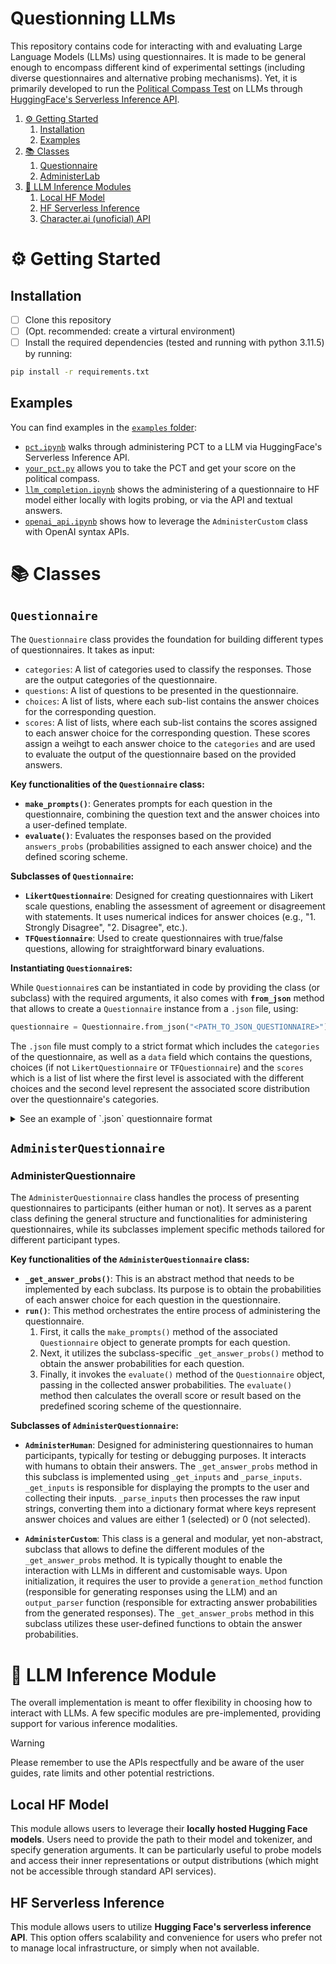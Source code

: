 # Questionning LLMs

This repository contains code for interacting with and evaluating Large Language Models (LLMs) using questionnaires. 
It is made to be general enough to encompass different kind of experimental settings (including diverse questionnaires and alternative probing mechanisms). 
Yet, it is primarily developed to run the [Political Compass Test](https://www.politicalcompass.org) on LLMs through [HuggingFace's Serverless Inference API](https://huggingface.co/docs/api-inference/index).

1. [⚙️ Getting Started](#getting-started)
   1. [Installation](#installation)
   2. [Examples](#examples)
2. [📚 Classes](#classes)
   1. [Questionnaire](#questionnaire)
   2. [AdministerLab](#administerlab)
3. [🤖 LLM Inference Modules](#llm)
   1. [Local HF Model](#local-hf)
   2. [HF Serverless Inference](#api-hf)
   3. [Character.ai (unoficial) API](#cai-api)


<!-- omit in toc -->
#  <a class="anchor" id="getting-started"></a> ⚙️ Getting Started

<!-- omit in toc -->
## <a class="anchor" id="installation"></a> Installation

- [ ] Clone this repository
- [ ] (Opt. recommended: create a virtural environment)
- [ ] Install the required dependencies (tested and running with python 3.11.5) by running:
```bash
pip install -r requirements.txt
```

<!-- omit in toc -->
## <a class="anchor" id="examples"></a> Examples

You can find examples in the [`examples` folder](./examples/):
- [`pct.ipynb`](./examples/pct.ipynb) walks through administering PCT to a LLM via HuggingFace's Serverless Inference API.
- [`your_pct.py`](./examples/your_pct.py) allows you to take the PCT and get your score on the political compass.
- [`llm_completion.ipynb`](./examples/llm_completion.ipynb) shows the administering of a questionnaire to HF model either locally with logits probing, or via the API and textual answers.
- [`openai_api.ipynb`](./examples/openai_api.ipynb) shows how to leverage the `AdministerCustom` class with OpenAI syntax APIs.

<!-- omit in toc -->
#  <a class="anchor" id="classes"></a> 📚 Classes

<!-- omit in toc -->
## <a class="anchor" id="questionnaire"></a> `Questionnaire`

The `Questionnaire` class provides the foundation for building different types of questionnaires. 
It takes as input:

* `categories`:  A list of categories used to classify the responses. Those are the output categories of the questionnaire.
* `questions`: A list of questions to be presented in the questionnaire.
* `choices`: A list of lists, where each sub-list contains the answer choices for the corresponding question.
* `scores`:  A list of lists, where each sub-list contains the scores assigned to each answer choice for the corresponding question. These scores assign a weihgt to each answer choice to the `categories` and are used to evaluate the output of the questionnaire based on the provided answers.

**Key functionalities of the `Questionnaire` class:**

*  **`make_prompts()`**:  Generates prompts for each question in the questionnaire, combining the question text and the answer choices into a user-defined template. 
*  **`evaluate()`**: Evaluates the responses based on the provided `answers_probs` (probabilities assigned to each answer choice) and the defined scoring scheme. 

**Subclasses of `Questionnaire`:**

*   **`LikertQuestionnaire`**: Designed for creating questionnaires with Likert scale questions, enabling the assessment of agreement or disagreement with statements. It uses numerical indices for answer choices (e.g., "1. Strongly Disagree", "2. Disagree", etc.).
*   **`TFQuestionnaire`**:  Used to create questionnaires with true/false questions, allowing for straightforward binary evaluations.


**Instantiating `Questionnaire`s:**

While `Questionnaire`s can be instantiated in code by providing the class (or subclass) with the required arguments, it also comes with **`from_json`** method that allows to create a `Questionnaire` instance from a `.json` file, using:
```python
questionnaire = Questionnaire.from_json("<PATH_TO_JSON_QUESTIONNAIRE>")
```
The `.json` file must comply to a strict format which includes the `categories` of the questionnaire, as well as a `data` field which contains the questions, choices (if not `LikertQuestionnaire` or `TFQuestionnaire`) and the `scores` which is a list of list where the first level is associated with the different choices and the second level represent the associated score distribution over the questionnaire's categories.

<details><summary>See an example of `.json` questionnaire format</summary>

```json
{
    "categories": ["Cat A", "Cat B", "Cat C"],
    "data": {
        "id_0" : {
            "question": "Choose one answer from the following.",
            "choices":
            [
                "Answer 1 (Cat A)",
                "Answer 2 (Cat B)",
                "Answer 3 (Cat C)",
                "Answer 4 (Cat A)",
            ],
            "scores": [
                [1, 0, 0],
                [0, 1, 0],
                [0, 0, 1],
                [1, 0, 0]
            ]
        }
    }
}
```
</details>

<!-- omit in toc -->
## <a class="anchor" id="administerlab"></a> `AdministerQuestionnaire`

### AdministerQuestionnaire

The `AdministerQuestionnaire` class handles the process of presenting questionnaires to participants (either human or not). It serves as a parent class defining the general structure and functionalities for administering questionnaires, while its subclasses implement specific methods tailored for different participant types.

**Key functionalities of the `AdministerQuestionnaire` class:**

*   **`_get_answer_probs()`**: This is an abstract method that needs to be implemented by each subclass. Its purpose is to obtain the probabilities of each answer choice for each question in the questionnaire.
*   **`run()`**: This method orchestrates the entire process of administering the questionnaire. 
    1.  First, it calls the `make_prompts()` method of the associated `Questionnaire` object to generate prompts for each question.
    2.  Next, it utilizes the subclass-specific `_get_answer_probs()` method to obtain the answer probabilities for each question.
    3.  Finally, it invokes the `evaluate()` method of the `Questionnaire` object, passing in the collected answer probabilities. The `evaluate()` method then calculates the overall score or result based on the predefined scoring scheme of the questionnaire.

**Subclasses of `AdministerQuestionnaire`:**

*   **`AdministerHuman`**: Designed for administering questionnaires to human participants, typically for testing or debugging purposes. It interacts with humans to obtain their answers. The `_get_answer_probs` method in this subclass is implemented using `_get_inputs` and `_parse_inputs`. `_get_inputs` is responsible for displaying the prompts to the user and collecting their inputs. `_parse_inputs` then processes the raw input strings, converting them into a dictionary format where keys represent answer choices and values are either 1 (selected) or 0 (not selected).

*   **`AdministerCustom`**: This class is a general and modular, yet non-abstract, subclass that allows to define the different modules of the `_get_answer_probs` method. It is typically thought to enable the interaction with LLMs in different and customisable ways. Upon initialization, it requires the user to provide a `generation_method` function (responsible for generating responses using the LLM) and an `output_parser` function (responsible for extracting answer probabilities from the generated responses). The `_get_answer_probs` method in this subclass utilizes these user-defined functions to obtain the answer probabilities.

<!-- omit in toc -->
#  <a class="anchor" id="llm"></a> 🤖 LLM Inference Module

The overall implementation is meant to offer flexibility in choosing how to interact with LLMs.
A few specific modules are pre-implemented, providing support for various inference modalities.

> [!WARNING]
> Please remember to use the APIs respectfully and be aware of the user guides, rate limits and other potential restrictions.

<!-- omit in toc -->
## <a class="anchor" id="local-hf"></a> Local HF Model

This module allows users to leverage their **locally hosted Hugging Face models**. Users need to provide the path to their model and tokenizer, and specify generation arguments.
It can be particularly useful to probe models and access their inner representations or output distributions (which might not be accessible through standard API services).

<!-- omit in toc -->
## <a class="anchor" id="api-hf"></a> HF Serverless Inference

This module allows users to utilize **Hugging Face's serverless inference API**. This option offers scalability and convenience for users who prefer not to manage local infrastructure, or simply when not available.


<!-- omit 
## <a class="anchor" id="cai-api"></a> Character.ai (unoficial) API

This module offers an interface for interacting with **LLMs hosted on Character.ai**, a platform designed for **conversational and character-driven interactions**. This module uses an unofficial API, so users should be aware of potential limitations or changes.
-->